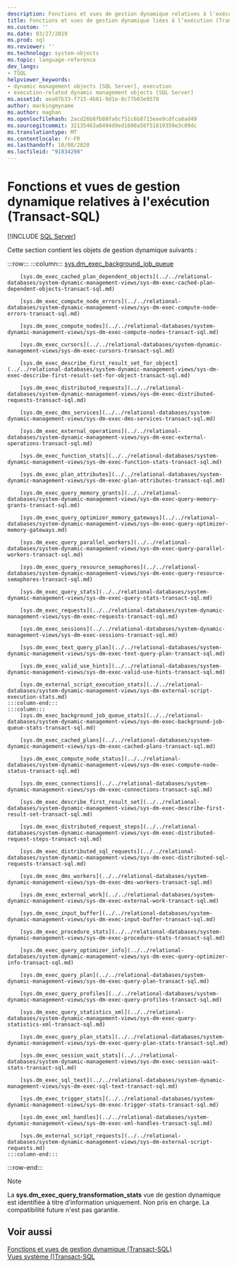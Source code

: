 ```yaml
---
description: Fonctions et vues de gestion dynamique relatives à l'exécution (Transact-SQL)
title: Fonctions et vues de gestion dynamique liées à l’exécution (Transact-SQL) | Microsoft Docs
ms.custom: ''
ms.date: 03/27/2019
ms.prod: sql
ms.reviewer: ''
ms.technology: system-objects
ms.topic: language-reference
dev_langs:
- TSQL
helpviewer_keywords:
- dynamic management objects [SQL Server], execution
- execution-related dynamic management objects [SQL Server]
ms.assetid: aea07b33-f715-4b61-9d1e-8c77b03e9578
author: markingmyname
ms.author: maghan
ms.openlocfilehash: 2acd26b8fb88fa6cf51c6b8715eee9cdfca8ad49
ms.sourcegitcommit: 32135463a8494d9ed1600a58f51819359e3c09dc
ms.translationtype: MT
ms.contentlocale: fr-FR
ms.lasthandoff: 10/08/2020
ms.locfileid: "91834298"
---
```

# <a name="execution-related-dynamic-management-views-and-functions-transact-sql"></a>Fonctions et vues de gestion dynamique relatives à l'exécution (Transact-SQL)
[!INCLUDE [SQL Server](../../includes/applies-to-version/sqlserver.md)]

  Cette section contient les objets de gestion dynamique suivants :  
  
:::row:::
    :::column:::
        [sys.dm_exec_background_job_queue](../../relational-databases/system-dynamic-management-views/sys-dm-exec-background-job-queue-transact-sql.md)

        [sys.dm_exec_cached_plan_dependent_objects](../../relational-databases/system-dynamic-management-views/sys-dm-exec-cached-plan-dependent-objects-transact-sql.md)

        [sys.dm_exec_compute_node_errors](../../relational-databases/system-dynamic-management-views/sys-dm-exec-compute-node-errors-transact-sql.md)

        [sys.dm_exec_compute_nodes](../../relational-databases/system-dynamic-management-views/sys-dm-exec-compute-nodes-transact-sql.md)

        [sys.dm_exec_cursors](../../relational-databases/system-dynamic-management-views/sys-dm-exec-cursors-transact-sql.md)

        [sys.dm_exec_describe_first_result_set_for_object](../../relational-databases/system-dynamic-management-views/sys-dm-exec-describe-first-result-set-for-object-transact-sql.md)

        [sys.dm_exec_distributed_requests](../../relational-databases/system-dynamic-management-views/sys-dm-exec-distributed-requests-transact-sql.md)

        [sys.dm_exec_dms_services](../../relational-databases/system-dynamic-management-views/sys-dm-exec-dms-services-transact-sql.md)

        [sys.dm_exec_external_operations](../../relational-databases/system-dynamic-management-views/sys-dm-exec-external-operations-transact-sql.md)

        [sys.dm_exec_function_stats](../../relational-databases/system-dynamic-management-views/sys-dm-exec-function-stats-transact-sql.md)

        [sys.dm_exec_plan_attributes](../../relational-databases/system-dynamic-management-views/sys-dm-exec-plan-attributes-transact-sql.md)

        [sys.dm_exec_query_memory_grants](../../relational-databases/system-dynamic-management-views/sys-dm-exec-query-memory-grants-transact-sql.md)

        [sys.dm_exec_query_optimizer_memory_gateways](../../relational-databases/system-dynamic-management-views/sys-dm-exec-query-optimizer-memory-gateways.md)

        [sys.dm_exec_query_parallel_workers](../../relational-databases/system-dynamic-management-views/sys-dm-exec-query-parallel-workers-transact-sql.md)

        [sys.dm_exec_query_resource_semaphores](../../relational-databases/system-dynamic-management-views/sys-dm-exec-query-resource-semaphores-transact-sql.md)

        [sys.dm_exec_query_stats](../../relational-databases/system-dynamic-management-views/sys-dm-exec-query-stats-transact-sql.md)

        [sys.dm_exec_requests](../../relational-databases/system-dynamic-management-views/sys-dm-exec-requests-transact-sql.md)

        [sys.dm_exec_sessions](../../relational-databases/system-dynamic-management-views/sys-dm-exec-sessions-transact-sql.md)

        [sys.dm_exec_text_query_plan](../../relational-databases/system-dynamic-management-views/sys-dm-exec-text-query-plan-transact-sql.md)

        [sys.dm_exec_valid_use_hints](../../relational-databases/system-dynamic-management-views/sys-dm-exec-valid-use-hints-transact-sql.md)

        [sys.dm_external_script_execution_stats](../../relational-databases/system-dynamic-management-views/sys-dm-external-script-execution-stats.md)
    :::column-end:::
    :::column:::
        [sys.dm_exec_background_job_queue_stats](../../relational-databases/system-dynamic-management-views/sys-dm-exec-background-job-queue-stats-transact-sql.md)

        [sys.dm_exec_cached_plans](../../relational-databases/system-dynamic-management-views/sys-dm-exec-cached-plans-transact-sql.md)

        [sys.dm_exec_compute_node_status](../../relational-databases/system-dynamic-management-views/sys-dm-exec-compute-node-status-transact-sql.md)

        [sys.dm_exec_connections](../../relational-databases/system-dynamic-management-views/sys-dm-exec-connections-transact-sql.md)

        [sys.dm_exec_describe_first_result_set](../../relational-databases/system-dynamic-management-views/sys-dm-exec-describe-first-result-set-transact-sql.md)

        [sys.dm_exec_distributed_request_steps](../../relational-databases/system-dynamic-management-views/sys-dm-exec-distributed-request-steps-transact-sql.md)

        [sys.dm_exec_distributed_sql_requests](../../relational-databases/system-dynamic-management-views/sys-dm-exec-distributed-sql-requests-transact-sql.md)

        [sys.dm_exec_dms_workers](../../relational-databases/system-dynamic-management-views/sys-dm-exec-dms-workers-transact-sql.md)

        [sys.dm_exec_external_work](../../relational-databases/system-dynamic-management-views/sys-dm-exec-external-work-transact-sql.md)

        [sys.dm_exec_input_buffer](../../relational-databases/system-dynamic-management-views/sys-dm-exec-input-buffer-transact-sql.md)

        [sys.dm_exec_procedure_stats](../../relational-databases/system-dynamic-management-views/sys-dm-exec-procedure-stats-transact-sql.md)

        [sys.dm_exec_query_optimizer_info](../../relational-databases/system-dynamic-management-views/sys-dm-exec-query-optimizer-info-transact-sql.md)

        [sys.dm_exec_query_plan](../../relational-databases/system-dynamic-management-views/sys-dm-exec-query-plan-transact-sql.md)

        [sys.dm_exec_query_profiles](../../relational-databases/system-dynamic-management-views/sys-dm-exec-query-profiles-transact-sql.md)

        [sys.dm_exec_query_statistics_xml](../../relational-databases/system-dynamic-management-views/sys-dm-exec-query-statistics-xml-transact-sql.md)

        [sys.dm_exec_query_plan_stats](../../relational-databases/system-dynamic-management-views/sys-dm-exec-query-plan-stats-transact-sql.md)

        [sys.dm_exec_session_wait_stats](../../relational-databases/system-dynamic-management-views/sys-dm-exec-session-wait-stats-transact-sql.md)

        [sys.dm_exec_sql_text](../../relational-databases/system-dynamic-management-views/sys-dm-exec-sql-text-transact-sql.md)

        [sys.dm_exec_trigger_stats](../../relational-databases/system-dynamic-management-views/sys-dm-exec-trigger-stats-transact-sql.md)

        [sys.dm_exec_xml_handles](../../relational-databases/system-dynamic-management-views/sys-dm-exec-xml-handles-transact-sql.md)

        [sys.dm_external_script_requests](../../relational-databases/system-dynamic-management-views/sys-dm-external-script-requests.md)
    :::column-end:::
:::row-end:::

> [!NOTE]  
>  La **sys.dm_exec_query_transformation_stats** vue de gestion dynamique est identifiée à titre d’information uniquement. Non pris en charge. La compatibilité future n'est pas garantie.  
  
## <a name="see-also"></a>Voir aussi  
 [Fonctions et vues de gestion dynamique &#40;Transact-SQL&#41;](~/relational-databases/system-dynamic-management-views/system-dynamic-management-views.md)   
 [Vues système &#40;&#41;Transact-SQL ](../../t-sql/language-reference.md)  
  
